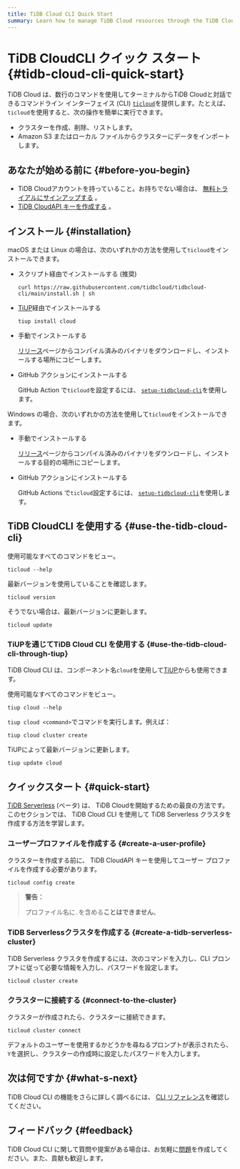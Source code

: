 ```yaml
---
title: TiDB Cloud CLI Quick Start
summary: Learn how to manage TiDB Cloud resources through the TiDB Cloud CLI.
---
```


# TiDB CloudCLI クイック スタート {#tidb-cloud-cli-quick-start}

TiDB Cloud は、数行のコマンドを使用してターミナルからTiDB Cloudと対話できるコマンドライン インターフェイス (CLI) [<a href="https://github.com/tidbcloud/tidbcloud-cli">`ticloud`</a>](https://github.com/tidbcloud/tidbcloud-cli)を提供します。たとえば、 `ticloud`を使用すると、次の操作を簡単に実行できます。

-   クラスターを作成、削除、リストします。
-   Amazon S3 またはローカル ファイルからクラスターにデータをインポートします。

## あなたが始める前に {#before-you-begin}

-   TiDB Cloudアカウントを持っていること。お持ちでない場合は、 [<a href="https://tidbcloud.com/free-trial">無料トライアルにサインアップする</a>](https://tidbcloud.com/free-trial) 。
-   [<a href="https://docs.pingcap.com/tidbcloud/api/v1beta#section/Authentication/API-Key-Management">TiDB CloudAPI キーを作成する</a>](https://docs.pingcap.com/tidbcloud/api/v1beta#section/Authentication/API-Key-Management) 。

## インストール {#installation}

<SimpleTab>
<div label="macOS/Linux">

macOS または Linux の場合は、次のいずれかの方法を使用して`ticloud`をインストールできます。

-   スクリプト経由でインストールする (推奨)

    ```shell
    curl https://raw.githubusercontent.com/tidbcloud/tidbcloud-cli/main/install.sh | sh
    ```

-   [<a href="https://tiup.io/">TiUP</a>](https://tiup.io/)経由でインストールする

    ```shell
    tiup install cloud
    ```

-   手動でインストールする

    [<a href="https://github.com/tidbcloud/tidbcloud-cli/releases/latest">リリース</a>](https://github.com/tidbcloud/tidbcloud-cli/releases/latest)ページからコンパイル済みのバイナリをダウンロードし、インストールする場所にコピーします。

-   GitHub アクションにインストールする

    GitHub Action で`ticloud`を設定するには、 [<a href="https://github.com/tidbcloud/setup-tidbcloud-cli">`setup-tidbcloud-cli`</a>](https://github.com/tidbcloud/setup-tidbcloud-cli)を使用します。

</div>

<div label="Windows">

Windows の場合、次のいずれかの方法を使用して`ticloud`をインストールできます。

-   手動でインストールする

    [<a href="https://github.com/tidbcloud/tidbcloud-cli/releases/latest">リリース</a>](https://github.com/tidbcloud/tidbcloud-cli/releases/latest)ページからコンパイル済みのバイナリをダウンロードし、インストールする目的の場所にコピーします。

-   GitHub アクションにインストールする

    GitHub Actions で`ticloud`設定するには、 [<a href="https://github.com/tidbcloud/setup-tidbcloud-cli">`setup-tidbcloud-cli`</a>](https://github.com/tidbcloud/setup-tidbcloud-cli)を使用します。

</div>
</SimpleTab>

## TiDB CloudCLI を使用する {#use-the-tidb-cloud-cli}

使用可能なすべてのコマンドをビュー。

```shell
ticloud --help
```

最新バージョンを使用していることを確認します。

```shell
ticloud version
```

そうでない場合は、最新バージョンに更新します。

```shell
ticloud update
```

### TiUPを通じてTiDB Cloud CLI を使用する {#use-the-tidb-cloud-cli-through-tiup}

TiDB Cloud CLI は、コンポーネント名`cloud`を使用して[<a href="https://tiup.io/">TiUP</a>](https://tiup.io/)からも使用できます。

使用可能なすべてのコマンドをビュー。

```shell
tiup cloud --help
```

`tiup cloud <command>`でコマンドを実行します。例えば：

```shell
tiup cloud cluster create
```

TiUPによって最新バージョンに更新します。

```shell
tiup update cloud
```

## クイックスタート {#quick-start}

[<a href="/tidb-cloud/select-cluster-tier.md#tidb-serverless-beta">TiDB Serverless</a>](/tidb-cloud/select-cluster-tier.md#tidb-serverless-beta) (ベータ) は、 TiDB Cloudを開始するための最良の方法です。このセクションでは、 TiDB Cloud CLI を使用して TiDB Serverless クラスタを作成する方法を学習します。

### ユーザープロファイルを作成する {#create-a-user-profile}

クラスターを作成する前に、 TiDB CloudAPI キーを使用してユーザー プロファイルを作成する必要があります。

```shell
ticloud config create
```

> **警告：**
>
> プロファイル名に`.`を含める**ことはできません**。

### TiDB Serverlessクラスタを作成する {#create-a-tidb-serverless-cluster}

TiDB Serverless クラスタを作成するには、次のコマンドを入力し、CLI プロンプトに従って必要な情報を入力し、パスワードを設定します。

```shell
ticloud cluster create
```

### クラスターに接続する {#connect-to-the-cluster}

クラスターが作成されたら、クラスターに接続できます。

```shell
ticloud cluster connect
```

デフォルトのユーザーを使用するかどうかを尋ねるプロンプトが表示されたら、 `Y`を選択し、クラスターの作成時に設定したパスワードを入力します。

## 次は何ですか {#what-s-next}

TiDB Cloud CLI の機能をさらに詳しく調べるには、 [<a href="/tidb-cloud/cli-reference.md">CLI リファレンス</a>](/tidb-cloud/cli-reference.md)を確認してください。

## フィードバック {#feedback}

TiDB Cloud CLI に関して質問や提案がある場合は、お気軽に[<a href="https://github.com/tidbcloud/tidbcloud-cli/issues/new/choose">問題</a>](https://github.com/tidbcloud/tidbcloud-cli/issues/new/choose)を作成してください。また、貢献も歓迎します。
